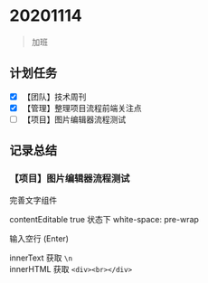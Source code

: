 # 20201114

> 加班

## 计划任务

- [x] 【团队】技术周刊
- [x] 【管理】整理项目流程前端关注点
- [ ] 【项目】图片编辑器流程测试

## 记录总结

### 【项目】图片编辑器流程测试

完善文字组件

contentEditable true 状态下
white-space: pre-wrap

输入空行 (Enter)

innerText 获取 `\n`  
innerHTML 获取 `<div><br></div>`

